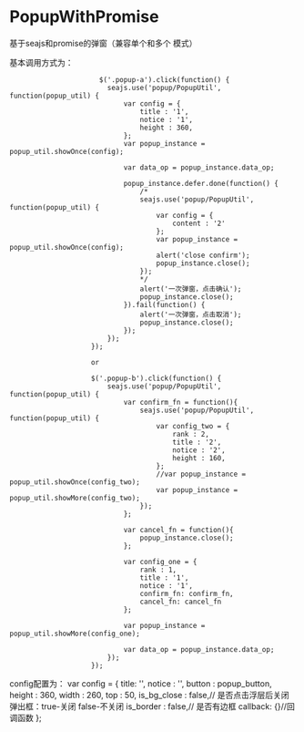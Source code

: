# PopupWithPromise
基于seajs和promise的弹窗（兼容单个和多个 模式）

基本调用方式为：

                          $('.popup-a').click(function() {
                            seajs.use('popup/PopupUtil', function(popup_util) {
                                var config = {
                                    title : '1',
                                    notice : '1',
                                    height : 360,
                                };
                                var popup_instance = popup_util.showOnce(config);

                                var data_op = popup_instance.data_op;

                                popup_instance.defer.done(function() {
                                    /*
                                    seajs.use('popup/PopupUtil', function(popup_util) {
                                        var config = {
                                            content : '2'
                                        };
                                        var popup_instance = popup_util.showOnce(config);
                                        alert('close confirm');
                                        popup_instance.close();
                                    });
                                    */
                                    alert('一次弹窗，点击确认');
                                    popup_instance.close();
                                }).fail(function() {
                                    alert('一次弹窗，点击取消');
                                    popup_instance.close();
                                });
                            });
                        });
                        
                        or
                        
                        $('.popup-b').click(function() {
                            seajs.use('popup/PopupUtil', function(popup_util) {
                                var confirm_fn = function(){
                                    seajs.use('popup/PopupUtil', function(popup_util) {
                                        var config_two = {
                                            rank : 2,
                                            title : '2',
                                            notice : '2',
                                            height : 160,
                                        };
                                        //var popup_instance = popup_util.showOnce(config_two);
                                        var popup_instance = popup_util.showMore(config_two);
                                    });
                                };

                                var cancel_fn = function(){
                                    popup_instance.close();
                                };

                                var config_one = {
                                    rank : 1,
                                    title : '1',
                                    notice : '1',
                                    confirm_fn: confirm_fn,
                                    cancel_fn: cancel_fn
                                };

                                var popup_instance = popup_util.showMore(config_one);

                                var data_op = popup_instance.data_op;
                            });
                        });
                        
  config配置为：
						var config = {
							title: '',
							notice : '',
							button : popup_button,
							height : 360,
							width : 260,
							top : 50,
							is_bg_close : false,// 是否点击浮层后关闭弹出框：true-关闭 false-不关闭
							is_border : false,// 是否有边框
							callback: {}//回调函数
						};
